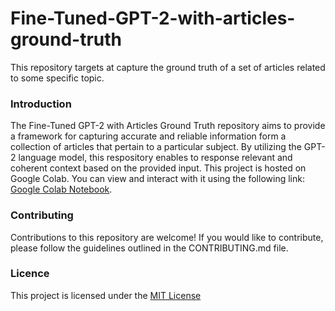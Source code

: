 # Fine-Tuned-GPT-2-with-articles-ground-truth
This repository targets at capture the ground truth of a set of articles related to some specific topic.

### Introduction

The Fine-Tuned GPT-2 with Articles Ground Truth repository aims to provide a framework for capturing accurate and reliable information form a collection of articles that pertain to a particular subject. By utilizing the GPT-2 language model, this respository enables to response relevant and coherent context based on the provided input. This project is hosted on Google Colab. You can view and interact with it using the following link: [Google Colab Notebook](https://colab.research.google.com/drive/1bSSY4OQnF_A5R-68Q2qKyFBDWh8pEfrS?usp=sharing).

### Contributing
Contributions to this repository are welcome! If you would like to contribute, please follow the guidelines outlined in the CONTRIBUTING.md file.

### Licence
This project is licensed under the [MIT License](#LICENSE)
